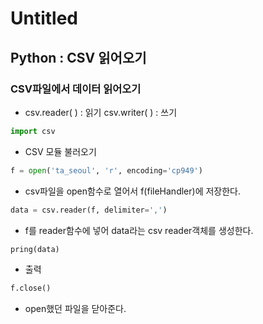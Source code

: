# Untitled



## Python : CSV 읽어오기

### CSV파일에서 데이터 읽어오기

* csv.reader\( \) : 읽기 csv.writer\( \) : 쓰기

```python
import csv
```

* CSV 모듈 불러오기

```python
f = open('ta_seoul', 'r', encoding='cp949')
```

* csv파일을 open함수로 열어서 f\(fileHandler\)에 저장한다.

```python
data = csv.reader(f, delimiter=',')
```

* f를 reader함수에 넣어 data라는 csv reader객체를 생성한다.

```python
pring(data)
```

* 출력

```python
f.close()
```

* open했던 파일을 닫아준다.

